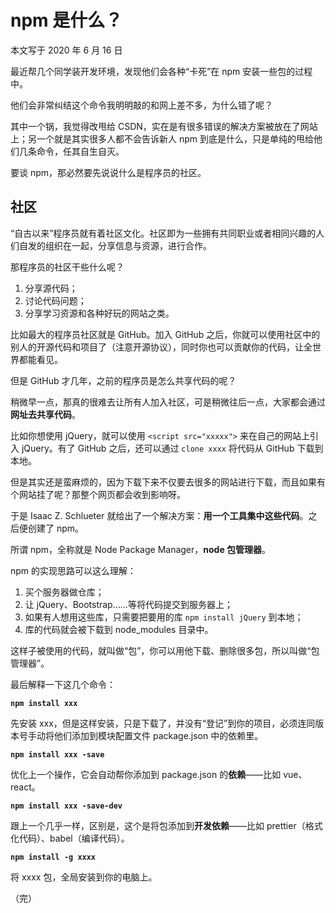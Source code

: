# npm 是什么？

本文写于 2020 年 6 月 16 日

最近帮几个同学装开发环境，发现他们会各种“卡死”在 npm 安装一些包的过程中。

他们会非常纠结这个命令我明明敲的和网上差不多，为什么错了呢？

其中一个锅，我觉得改甩给 CSDN，实在是有很多错误的解决方案被放在了网站上；另一个就是其实很多人都不会告诉新人 npm 到底是什么，只是单纯的甩给他们几条命令，任其自生自灭。

要谈 npm，那必然要先说说什么是程序员的社区。

## 社区

“自古以来”程序员就有着社区文化。社区即为一些拥有共同职业或者相同兴趣的人们自发的组织在一起，分享信息与资源，进行合作。

那程序员的社区干些什么呢？

1. 分享源代码；
2. 讨论代码问题；
3. 分享学习资源和各种好玩的网站之类。

比如最大的程序员社区就是 GitHub。加入 GitHub 之后，你就可以使用社区中的别人的开源代码和项目了（注意开源协议），同时你也可以贡献你的代码，让全世界都能看见。

但是 GitHub 才几年，之前的程序员是怎么共享代码的呢？

稍微早一点，那真的很难去让所有人加入社区，可是稍微往后一点，大家都会通过**网址去共享代码**。

比如你想使用 jQuery，就可以使用 `<script src="xxxxx">` 来在自己的网站上引入 jQuery。有了 GitHub 之后，还可以通过 `clone xxxx` 将代码从 GitHub 下载到本地。

但是其实还是蛮麻烦的，因为下载下来不仅要去很多的网站进行下载，而且如果有个网站挂了呢？那整个网页都会收到影响呀。

于是 Isaac Z. Schlueter 就给出了一个解决方案：**用一个工具集中这些代码**。之后便创建了 npm。

所谓 npm，全称就是 Node Package Manager，**node 包管理器**。

npm 的实现思路可以这么理解：

1. 买个服务器做仓库；
2. 让 jQuery、Bootstrap……等将代码提交到服务器上；
3. 如果有人想用这些库，只需要把要用的库 `npm install jQuery` 到本地；
4. 库的代码就会被下载到 node_modules 目录中。

这样子被使用的代码，就叫做“包”，你可以用他下载、删除很多包，所以叫做“包管理器”。

最后解释一下这几个命令：

**`npm install xxx`**

先安装 xxx，但是这样安装，只是下载了，并没有“登记”到你的项目，必须连同版本号手动将他们添加到模块配置文件 package.json 中的依赖里。

**`npm install xxx -save`**

优化上一个操作，它会自动帮你添加到 package.json 的**依赖**——比如 vue、react。

**`npm install xxx -save-dev`**

跟上一个几乎一样，区别是，这个是将包添加到**开发依赖**——比如 prettier（格式化代码）、babel（编译代码）。

**`npm install -g xxxx`**

将 xxxx 包，全局安装到你的电脑上。

（完）
